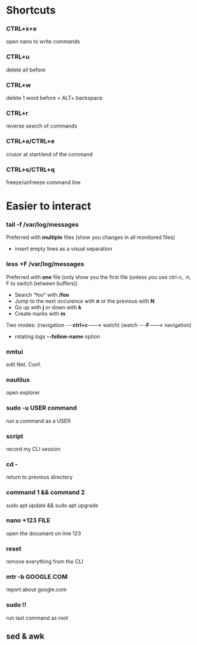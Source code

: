 # Shortcuts

### CTRL+x+e	  
open nano to write commands
### CTRL+u	    
delete all before
### CTRL+w	   
delete 1 word before = ALT+ backspace
### CTRL+r       
reverse search of commands
### CTRL+a/CTRL+e	
crusor at start/end of the command
### CTRL+s/CTRL+q	 
freeze/unfreeze command line

# Easier to interact

### tail -f /var/log/messages

Preferred with **multiple** files (show you changes in all monitored files)

- insert empty lines as a visual separation

### less +F /var/log/messages	

Preferred with **one** file  (only show you the first file (unless you use ctrl-c, :n, F to switch
between buffers))

- Search “foo” with **/foo**  
- Jump to the next occurence with **n** or the previous with **N**  
- Go up with **j** or down with **k**  
- Create marks with **m**  
 

 Two modes:
     (navigation ---**ctrl+c**---> watch) 
     (watch ---**F**---> navigation) 

- rotating logs **--follow-name** option  


### nmtui	
edit Net. Conf.
### nautilus	
open explorer
### sudo -u USER command	
run a command as a USER
### script	
record my CLI session
### cd - 	
return to previous directory
### command 1 && command 2	
sudo apt update && sudo apt upgrade
### nano +123 FILE	
open the document on line 123
### reset	
remove everything from the CLI
### mtr -b GOOGLE.COM	
report about google.com
### sudo !!	
run last command as root


## sed & awk
